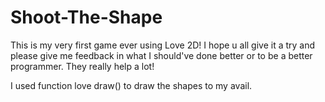 # Shoot-The-Shape
This is my very first game ever using Love 2D! I hope u all give it a try and please give me feedback in what I should've done better or to be a better programmer. They really help a lot!

I used function love draw() to draw the shapes to my avail.
